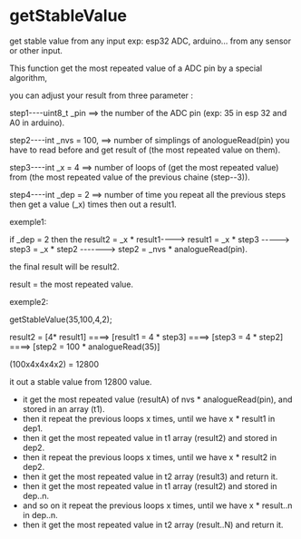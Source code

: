 # getStableValue

get stable value from any input exp: esp32 ADC, arduino... from any sensor or other input.

This function get the most repeated value of a ADC pin by a special algorithm,

you can adjust your result from three parameter :

step1----uint8_t _pin ==> the number of the ADC pin (exp: 35 in esp 32 and A0 in arduino).

step2----int _nvs = 100, ==> number of simplings of anologueRead(pin) you have to read before and get result of (the  most repeated value on them).

step3----int _x = 4 ==> number of loops of (get the most repeated value) from (the most repeated value of the previous chaine (step--3)).

step4----int _dep = 2 ==> number of time you repeat all the previous steps then get a value (_x) times then out a result1.

exemple1: 

if _dep = 2 then the result2 =  _x * result1----> result1 = _x * step3 -----> step3 = _x * step2 -------> step2 = _nvs * analogueRead(pin).

the final result will be result2.

result = the most repeated value.

exemple2: 

getStableValue(35,100,4,2);

result2 =  [4* result1] ====> [result1 = 4 * step3] ====> [step3 = 4 * step2] ====> [step2 = 100 * analogueRead(35)]

(100x4x4x4x2) = 12800

it out a stable value from 12800 value.

- it get the most repeated value (resultA) of nvs * analogueRead(pin), and stored in an array (t1).
- then it repeat the previous loops x times, until we have x * result1 in dep1.
- then it get the most repeated value in t1 array (result2) and stored in dep2.
- then it repeat the previous loops x times, until we have x * result2 in dep2.
- then it get the most repeated value in t2 array (result3) and return it.
- then it get the most repeated value in t1 array (result2) and stored in dep..n.
- and so on it repeat the previous loops x times, until we have x * result..n in dep..n.
- then it get the most repeated value in t2 array (result..N) and return it.

